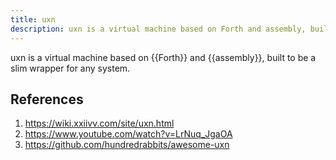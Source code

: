 ```yaml
---
title: uxn
description: uxn is a virtual machine based on Forth and assembly, built to be a slim wrapper for any system.
---
```


uxn is a virtual machine based on {{Forth}} and {{assembly}}, built to be a slim wrapper for any system.

## References

1. https://wiki.xxiivv.com/site/uxn.html
1. https://www.youtube.com/watch?v=LrNuq_JgaOA
1. https://github.com/hundredrabbits/awesome-uxn
